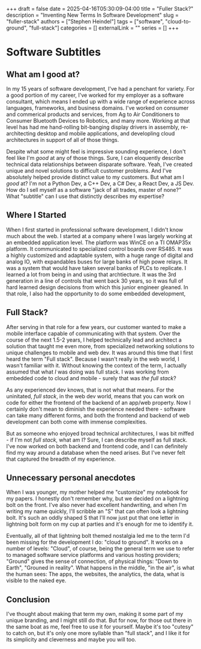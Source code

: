 +++ 
draft = false
date = 2025-04-16T05:30:09-04:00
title = "Fuller Stack?"
description = "Inventing New Terms In Software Development"
slug = "fuller-stack"
authors = ["Stephen Heindel"]
tags = ["software", "cloud-to-ground", "full-stack"]
categories = []
externalLink = ""
series = []
+++

# Software Subtitles

## What am I good at?

In my 15 years of software development, I've had a penchant for variety. For a good portion of my career, I've worked for my employer as a software consultant, which means I ended up with a wide range of experience across languages, frameworks, and business domains. I've worked on consumer and commerical products and services, from Ag to Air Conditioners to Consumer Bluetooth Devices to Robotics, and many more. Working at that level has had me hand-rolling bit-banging display drivers in assembly, re-architecting desktop and mobile applications, and developling cloud architectures in support of all of those things.

Despite what some might feel is impressive sounding experience, I don't feel like I'm *good* at any of those things. Sure, I can eloquently describe technical data relationships between disparate software. Yeah, I've created unique and novel solutions to difficult customer problems. And I've absolutely helped provide distinct value to my customers. But what am I *good* at? I'm not a Python Dev, a C++ Dev, a C# Dev, a React Dev, a JS Dev. How do I sell myself as a software "jack of all trades, master of none?" What "subtitle" can I use that distinctly describes my expertise? 

## Where I Started

When I first started in professional software development, I didn't know much about the web. I started at a company where I was largely working at an embedded application level. The platform was WinCE on a TI OMAP35x platform. It communicated to specialized control boards over RS485. It was a highly customized and adaptable system, with a huge range of digital and analog IO, with expandables buses for large banks of high powe relays. It was a system that would have taken several banks of PLCs to replicate. I learned a lot from being in and using that archtiecture. It was the 3rd generation in a line of controls that went back 30 years, so it was full of hard learned design decisions from which this junior engineer gleaned. In that role, I also had the opportunity to do some embedded development, 

## Full Stack?

After serving in that role for a few years, our customer wanted to make a mobile interface capable of communicating with that system. Over the course of the next 1.5-2 years, I helped technically lead and architect a solution that taught me even more, from specialized networking solutions to unique challenges to mobile and web dev. It was around this time that I first heard the term "Full stack". Because I wasn't really in the web world, I wasn't familiar with it. Without knowing the context of the term, I actually assumed that what *I* was doing was full stack. I was working from embedded code to cloud and mobile - surely that was *the full stack*?

As any experienced dev knows, that is not what that means. For the uninitated, *full stack*, in the web dev world, means that you can work on code for either the frontend of the backend of an app/web property. Now I certainly don't mean to diminish the experience needed there - software can take many different forms, and both the frontend and backend of web development can both come with immense complexities.

But as someone who enjoyed broad technical architectures, I was bit miffed - if I'm not *full stack*, what am I? Sure, I can describe myself as full stack. I've now worked on both backend and frontend code, and I can definitely find my way around a database when the need arises. But I've never felt that captured the breadth of my experience. 

## Unnecessary personal anecdotes

When I was younger, my mother helped me "customize" my notebook for my papers. I honestly don't remember why, but we decided on a lightning bolt on the front. I've also never had excellent handwriting, and when I'm writing my name quickly, I'll scribble an "S" that can often look a lightning bolt. It's such an oddly shaped S that I'll now just put that one letter in lightning bolt form on my cup at parties and it's enough for me to identify it.

Eventually, all of that lightning bolt themed nostalgia led me to the term I'd been missing for the development I do: "cloud to ground". It works on a number of levels: "Cloud", of course, being the general term we use to refer to managed software service platforms and various hosting providers; "Ground" gives the sense of connection, of physical things: "Down to Earth", "Grouned in reality". What happens in the middle, "in the air", is what the human sees: The apps, the websites, the analytics, the data, what is visible to the naked eye. 

## Conclusion 

I've thought about making that term my own, making it some part of my unique branding, and I might still do that. But for now, for those out there in the same boat as me, feel free to use it for yourself. Maybe it's too "cutesy" to catch on, but it's only one more syllable than "full stack", and I like it for its simplicity and cleverness and maybe you will too.
